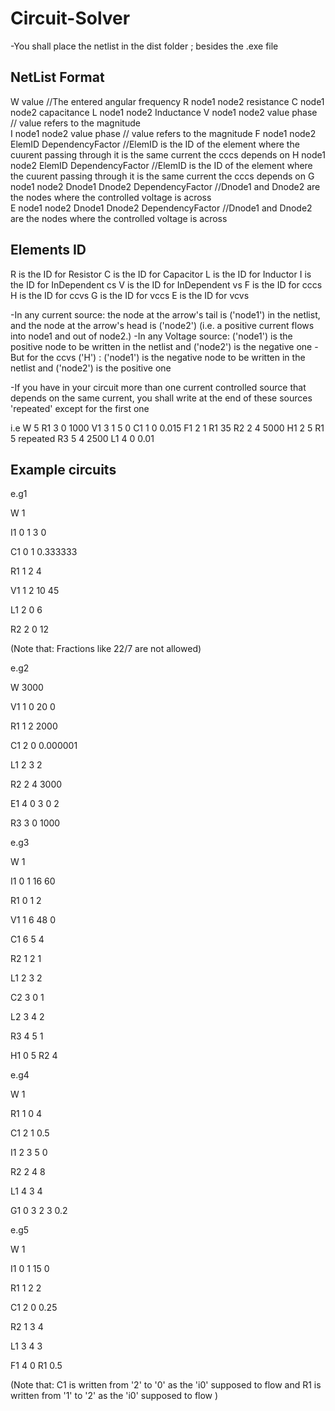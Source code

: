 # Circuit-Solver
-You shall place the netlist in the dist folder ; besides the .exe file


NetList Format
-----------------------

W  value                                                                                     //The entered angular frequency
R<num> node1 node2 resistance
C<num> node1 node2 capacitance
L<num> node1 node2 Inductance
V<num> node1 node2 value phase                                           // value refers to the magnitude  
I<num> node1 node2 value phase                                            // value refers to the magnitude
F<num> node1 node2 ElemID DependencyFactor                    //ElemID is the ID of the element where the cuurent passing through it is the same current the cccs depends on 
H<num> node1 node2 ElemID DependencyFactor                    //ElemID is the ID of the element where the cuurent passing through it is the same current the cccs depends on 
G<num> node1 node2 Dnode1 Dnode2 DependencyFactor   //Dnode1 and Dnode2 are the nodes where the controlled voltage is across    
E<num> node1 node2 Dnode1 Dnode2 DependencyFactor    //Dnode1 and Dnode2 are the nodes where the controlled voltage is across


Elements ID
------------------

R is the ID for Resistor
C is the ID for Capacitor
L is the ID for Inductor
I is the ID for InDependent cs
V is the ID for InDependent vs
F is the ID for cccs
H is the ID for ccvs
G is the ID for vccs
E is the ID for vcvs

-In any current source: the node at the arrow's tail is ('node1') in the netlist, and the node at the arrow's head is ('node2')  (i.e. a positive current flows into node1 and out of node2.)
-In any Voltage source: ('node1') is the positive node to be written in the netlist and ('node2') is the negative one
-But for the ccvs ('H') : ('node1') is the negative node to be written in the netlist and ('node2') is the positive one


-If you have in your circuit more than one current controlled source that depends on the same current, you shall write at the end of these sources 'repeated' except for the first one

i.e 
W 5
R1 3 0 1000
V1 3 1 5 0
C1 1 0 0.015
F1 2 1 R1 35
R2 2 4 5000
H1 2 5 R1 5 repeated
R3 5 4 2500
L1 4 0 0.01

Example circuits
-----------------------
e.g1 

W 1

I1 0 1 3 0

C1 0 1 0.333333

R1 1 2 4

V1 1 2 10 45

L1 2 0 6

R2 2 0 12


(Note that: Fractions like 22/7 are not allowed)

e.g2

W 3000

V1 1 0 20 0

R1 1 2 2000

C1 2 0 0.000001

L1 2 3 2

R2 2 4 3000

E1 4 0 3 0 2

R3 3 0 1000


e.g3

W 1

I1 0 1 16 60

R1 0 1 2

V1 1 6 48 0

C1 6 5 4

R2 1 2 1

L1 2 3 2

C2 3 0 1

L2 3 4 2

R3 4 5 1

H1 0 5 R2 4


e.g4

W  1

R1 1 0 4

C1 2 1 0.5

I1 2 3 5 0

R2 2 4 8

L1 4 3 4

G1 0 3 2 3 0.2


e.g5

W 1

I1 0 1 15 0

R1 1 2 2

C1 2 0 0.25

R2 1 3 4

L1 3 4 3

F1 4 0 R1 0.5


(Note that: C1 is written from '2' to '0' as the 'i0' supposed to flow and R1 is written from '1' to '2' as the 'i0' supposed to flow )
